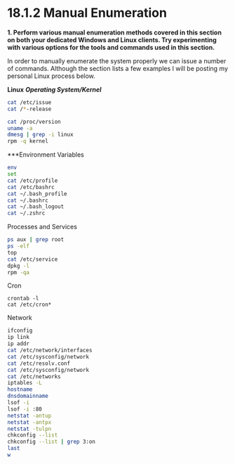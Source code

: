 # 18.1.2 Manual Enumeration
**1. Perform various manual enumeration methods covered in this section on both your dedicated Windows and Linux clients. Try experimenting with various options for the tools and commands used in this section.**

In order to manually enumerate the system properly we can issue a number of commands. Although the section lists a few examples I will be posting my personal Linux process below.

**Linux**
***Operating System/Kernel***
```bash
cat /etc/issue
cat /*-release

cat /proc/version
uname -a
dmesg | grep -i linux
rpm -q kernel
```

***Environment Variables
```bash
env
set
cat /etc/profile
cat /etc/bashrc
cat ~/.bash_profile
cat ~/.bashrc
cat ~/.bash_logout
cat ~/.zshrc
```
Processes and Services
```Bash
ps aux | grep root
ps -elf
top
cat /etc/service
dpkg -l
rpm -qa
```
Cron
```
crontab -l
cat /etc/cron*
```
Network
```Bash
ifconfig
ip link
ip addr
cat /etc/network/interfaces
cat /etc/sysconfig/network
cat /etc/resolv.conf
cat /etc/sysconfig/network
cat /etc/networks
iptables -L
hostname
dnsdomainname
lsof -i
lsof -i :80
netstat -antup
netstat -antpx
netstat -tulpn
chkconfig --list
chkconfig --list | grep 3:on
last
w
```

